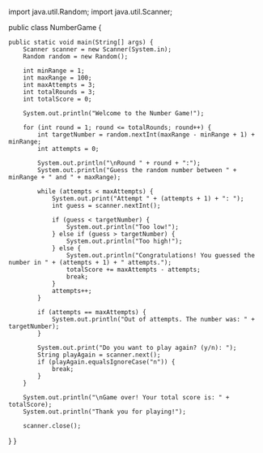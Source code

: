import java.util.Random;
import java.util.Scanner;

public class NumberGame {

    public static void main(String[] args) {
        Scanner scanner = new Scanner(System.in);
        Random random = new Random();
        
        int minRange = 1;
        int maxRange = 100;
        int maxAttempts = 3;
        int totalRounds = 3;
        int totalScore = 0;
        
        System.out.println("Welcome to the Number Game!");
        
        for (int round = 1; round <= totalRounds; round++) {
            int targetNumber = random.nextInt(maxRange - minRange + 1) + minRange;
            int attempts = 0;
            
            System.out.println("\nRound " + round + ":");
            System.out.println("Guess the random number between " + minRange + " and " + maxRange);
            
            while (attempts < maxAttempts) {
                System.out.print("Attempt " + (attempts + 1) + ": ");
                int guess = scanner.nextInt();
                
                if (guess < targetNumber) {
                    System.out.println("Too low!");
                } else if (guess > targetNumber) {
                    System.out.println("Too high!");
                } else {
                    System.out.println("Congratulations! You guessed the number in " + (attempts + 1) + " attempts.");
                    totalScore += maxAttempts - attempts;
                    break;
                }
                attempts++;
            }
            
            if (attempts == maxAttempts) {
                System.out.println("Out of attempts. The number was: " + targetNumber);
            }

            System.out.print("Do you want to play again? (y/n): ");
            String playAgain = scanner.next();
            if (playAgain.equalsIgnoreCase("n")) {
                break;
            }
        }
        
        System.out.println("\nGame over! Your total score is: " + totalScore);
        System.out.println("Thank you for playing!");
        
        scanner.close();
}
}

